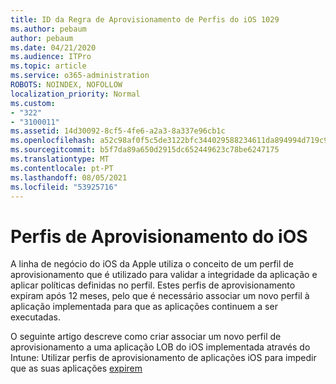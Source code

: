 ```yaml
---
title: ID da Regra de Aprovisionamento de Perfis do iOS 1029
ms.author: pebaum
author: pebaum
ms.date: 04/21/2020
ms.audience: ITPro
ms.topic: article
ms.service: o365-administration
ROBOTS: NOINDEX, NOFOLLOW
localization_priority: Normal
ms.custom:
- "322"
- "3100011"
ms.assetid: 14d30092-8cf5-4fe6-a2a3-8a337e96cb1c
ms.openlocfilehash: a52c98af0f5c5de3122bfc344029588234611da894994d719c95f6af78944405
ms.sourcegitcommit: b5f7da89a650d2915dc652449623c78be6247175
ms.translationtype: MT
ms.contentlocale: pt-PT
ms.lasthandoff: 08/05/2021
ms.locfileid: "53925716"
---
```

# <a name="ios-provisioning-profiles"></a>Perfis de Aprovisionamento do iOS

A linha de negócio do iOS da Apple utiliza o conceito de um perfil de aprovisionamento que é utilizado para validar a integridade da aplicação e aplicar políticas definidas no perfil. Estes perfis de aprovisionamento expiram após 12 meses, pelo que é necessário associar um novo perfil à aplicação implementada para que as aplicações continuem a ser executadas.
  
O seguinte artigo descreve como criar associar um novo perfil de aprovisionamento a uma aplicação LOB do iOS implementada através do Intune: Utilizar perfis de aprovisionamento de aplicações iOS para impedir que as suas aplicações [expirem](https://docs.microsoft.com/intune/app-provisioning-profile-ios)
  